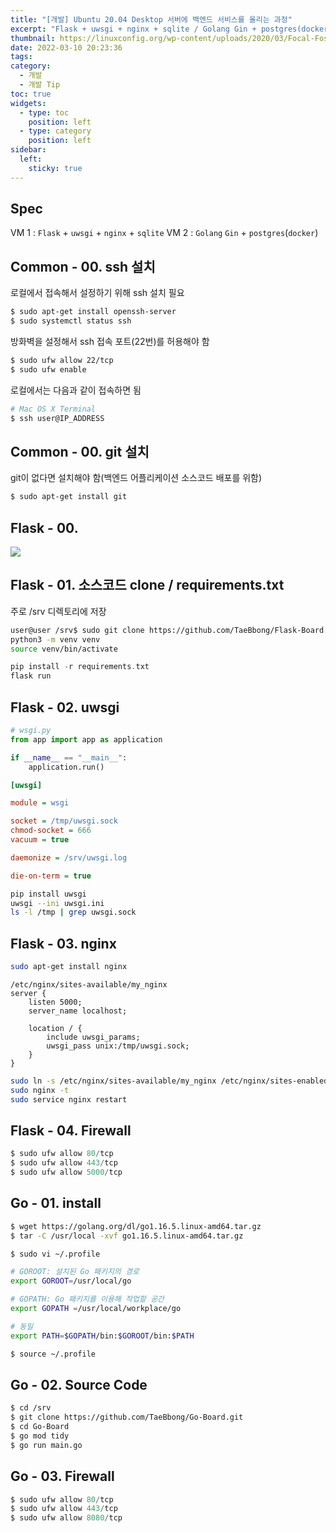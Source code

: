 ```yaml
---
title: "[개발] Ubuntu 20.04 Desktop 서버에 백엔드 서비스를 올리는 과정"
excerpt: "Flask + uwsgi + nginx + sqlite / Golang Gin + postgres(docker)"
thumbnail: https://linuxconfig.org/wp-content/uploads/2020/03/Focal-Fossa_WP_1920x1080_1.png
date: 2022-03-10 20:23:36
tags:
category:
  - 개발
  - 개발 Tip
toc: true
widgets:
  - type: toc
    position: left
  - type: category
    position: left
sidebar:
  left:
    sticky: true
---
```


## Spec

VM 1 : `Flask` + `uwsgi` + `nginx` + `sqlite`
VM 2 : `Golang` `Gin` + `postgres`(`docker`)

## Common - 00. ssh 설치

로컬에서 접속해서 설정하기 위해 ssh 설치 필요

```bash
$ sudo apt-get install openssh-server
$ sudo systemctl status ssh
```

방화벽을 설정해서 ssh 접속 포트(22번)를 허용해야 함

```bash
$ sudo ufw allow 22/tcp
$ sudo ufw enable
```

로컬에서는 다음과 같이 접속하면 됨

```bash
# Mac OS X Terminal
$ ssh user@IP_ADDRESS
```

## Common - 00. git 설치

git이 없다면 설치해야 함(백엔드 어플리케이션 소스코드 배포를 위함)

```bash
$ sudo apt-get install git
```

## Flask - 00.

![](https://img1.daumcdn.net/thumb/R1280x0/?scode=mtistory2&fname=https%3A%2F%2Fblog.kakaocdn.net%2Fdn%2FrOyhW%2FbtqNqDcHL2A%2F8HsaQla3GYnUMh25QYAqU0%2Fimg.png)

## Flask - 01. 소스코드 clone / requirements.txt

주로 /srv 디렉토리에 저장

```bash
user@user /srv$ sudo git clone https://github.com/TaeBbong/Flask-Board.git
python3 -m venv venv
source venv/bin/activate
```

```dart
pip install -r requirements.txt
flask run
```

## Flask - 02. uwsgi

```python
# wsgi.py
from app import app as application

if __name__ == "__main__": 
    application.run()
```

```uwsgi.ini
[uwsgi]

module = wsgi

socket = /tmp/uwsgi.sock
chmod-socket = 666
vacuum = true

daemonize = /srv/uwsgi.log

die-on-term = true
```

```bash
pip install uwsgi
uwsgi --ini uwsgi.ini
ls -l /tmp | grep uwsgi.sock
```

## Flask - 03. nginx

```bash
sudo apt-get install nginx
```

```
/etc/nginx/sites-available/my_nginx
server {
    listen 5000;
    server_name localhost;

    location / {
        include uwsgi_params;
        uwsgi_pass unix:/tmp/uwsgi.sock;
    }
}
```

```bash
sudo ln -s /etc/nginx/sites-available/my_nginx /etc/nginx/sites-enabled
sudo nginx -t
sudo service nginx restart
```

## Flask - 04. Firewall

```dart
$ sudo ufw allow 80/tcp
$ sudo ufw allow 443/tcp
$ sudo ufw allow 5000/tcp
```

## Go - 01. install

```bash
$ wget https://golang.org/dl/go1.16.5.linux-amd64.tar.gz
$ tar -C /usr/local -xvf go1.16.5.linux-amd64.tar.gz

$ sudo vi ~/.profile

# GOROOT: 설치된 Go 패키지의 경로
export GOROOT=/usr/local/go 

# GOPATH: Go 패키지를 이용해 작업할 공간
export GOPATH =/usr/local/workplace/go

# 동일
export PATH=$GOPATH/bin:$GOROOT/bin:$PATH

$ source ~/.profile
```

## Go - 02. Source Code

```bash
$ cd /srv
$ git clone https://github.com/TaeBbong/Go-Board.git
$ cd Go-Board
$ go mod tidy
$ go run main.go
```

## Go - 03. Firewall

```dart
$ sudo ufw allow 80/tcp
$ sudo ufw allow 443/tcp
$ sudo ufw allow 8080/tcp
```